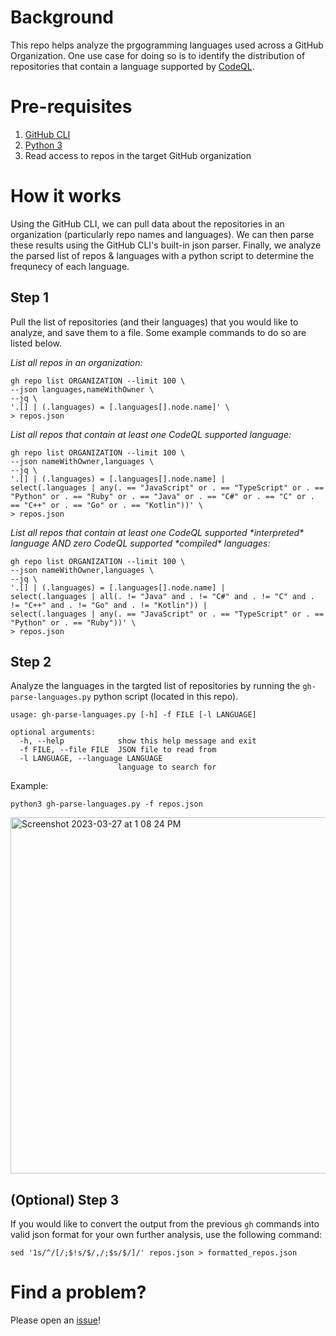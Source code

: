 # Background
This repo helps analyze the prgogramming languages used across a GitHub Organization. One use case for doing so is to identify the distribution of repositories that contain a language supported by [CodeQL](https://codeql.github.com/docs/).

# Pre-requisites
1. [GitHub CLI](https://cli.github.com/)
2. [Python 3](https://www.python.org/downloads/)
3. Read access to repos in the target GitHub organization

# How it works
Using the GitHub CLI, we can pull data about the repositories in an organization (particularly repo names and languages). We can then parse these results using the GitHub CLI's built-in json parser. Finally, we analyze the parsed list of repos & languages with a python script to determine the frequnecy of each language.

## Step 1
Pull the list of repositories (and their languages) that you would like to analyze, and save them to a file. Some example commands to do so are listed below.

_List all repos in an organization:_

```shell
gh repo list ORGANIZATION --limit 100 \
--json languages,nameWithOwner \
--jq \
'.[] | (.languages) = [.languages[].node.name]' \
> repos.json
```

_List all repos that contain at least one CodeQL supported language:_

```shell
gh repo list ORGANIZATION --limit 100 \
--json nameWithOwner,languages \
--jq \
'.[] | (.languages) = [.languages[].node.name] | 
select(.languages | any(. == "JavaScript" or . == "TypeScript" or . == "Python" or . == "Ruby" or . == "Java" or . == "C#" or . == "C" or . == "C++" or . == "Go" or . == "Kotlin"))' \
> repos.json
```

_List all repos that contain at least one CodeQL supported *_*interpreted*_* language AND zero CodeQL supported *_*compiled*_* languages:_

```shell
gh repo list ORGANIZATION --limit 100 \
--json nameWithOwner,languages \
--jq \
'.[] | (.languages) = [.languages[].node.name] |
select(.languages | all(. != "Java" and . != "C#" and . != "C" and . != "C++" and . != "Go" and . != "Kotlin")) |
select(.languages | any(. == "JavaScript" or . == "TypeScript" or . == "Python" or . == "Ruby"))' \
> repos.json
```

## Step 2
Analyze the languages in the targted list of repositories by running the `gh-parse-languages.py` python script (located in this repo).

```
usage: gh-parse-languages.py [-h] -f FILE [-l LANGUAGE]

optional arguments:
  -h, --help            show this help message and exit
  -f FILE, --file FILE  JSON file to read from
  -l LANGUAGE, --language LANGUAGE
                        language to search for
```

Example:
```shell
python3 gh-parse-languages.py -f repos.json
```

<img width="570" alt="Screenshot 2023-03-27 at 1 08 24 PM" src="https://user-images.githubusercontent.com/110078080/228015102-af19fa02-2139-41ab-8a07-bd6b47140bda.png">

## (Optional) Step 3
If you would like to convert the output from the previous `gh` commands into valid json format for your own further analysis, use the following command:
```shell
sed '1s/^/[/;$!s/$/,/;$s/$/]/' repos.json > formatted_repos.json
```

# Find a problem?
Please open an [issue](https://github.com/CallMeGreg/repo-language-analysis/issues/new)!
